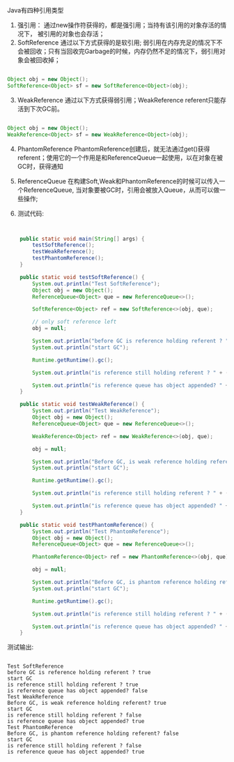 Java有四种引用类型
1. 强引用：
  通过new操作符获得的，都是强引用；当持有该引用的对象存活的情况下， 被引用的对象也会存活；
2. SoftReference
  通过以下方式获得的是软引用; 弱引用在内存充足的情况下不会被回收；只有当回收完Garbage的时候，内存仍然不足的情况下，弱引用对象会被回收掉；
  
  ```Java

  Object obj = new Object();
  SoftReference<Object> sf = new SoftReference<Object>(obj);
  
  ```

3. WeakReference
   通过以下方式获得弱引用；WeakReference referent只能存活到下次GC前。

  ```Java

  Object obj = new Object();
  WeakReference<Object> sf = new WeakReference<Object>(obj);
  
  ```

4. PhantomReference
   PhantomReference创建后，就无法通过get()获得referent；使用它的一个作用是和ReferenceQueue一起使用，以在对象在被GC时，获得通知

5. ReferenceQueue
   在构建Soft,Weak和PhantomReference的时候可以传入一个ReferenceQueue, 当对象要被GC时，引用会被放入Queue，从而可以做一些操作;
  
6. 测试代码:

```Java


    public static void main(String[] args) {
        testSoftReference();
        testWeakReference();
        testPhantomReference();
    }

    public static void testSoftReference() {
        System.out.println("Test SoftReference");
        Object obj = new Object();
        ReferenceQueue<Object> que = new ReferenceQueue<>();

        SoftReference<Object> ref = new SoftReference<>(obj, que);

        // only soft reference left
        obj = null;

        System.out.println("before GC is reference holding referent ? " + (ref.get() != null));
        System.out.println("start GC");

        Runtime.getRuntime().gc();

        System.out.println("is reference still holding referent ? " + (ref.get() != null));

        System.out.println("is reference queue has object appended? " + (que.poll() != null));
    }

    public static void testWeakReference() {
        System.out.println("Test WeakReference");
        Object obj = new Object();
        ReferenceQueue<Object> que = new ReferenceQueue<>();

        WeakReference<Object> ref = new WeakReference<>(obj, que);

        obj = null;

        System.out.println("Before GC, is weak reference holding referent? " + (ref.get() != null));
        System.out.println("start GC");

        Runtime.getRuntime().gc();

        System.out.println("is reference still holding referent ? " + (ref.get() != null));

        System.out.println("is reference queue has object appended? " + (que.poll() != null));
    }

    public static void testPhantomReference() {
        System.out.println("Test PhantomReference");
        Object obj = new Object();
        ReferenceQueue<Object> que = new ReferenceQueue<>();

        PhantomReference<Object> ref = new PhantomReference<>(obj, que);

        obj = null;

        System.out.println("Before GC, is phantom reference holding referent? " + (ref.get() != null));
        System.out.println("start GC");

        Runtime.getRuntime().gc();

        System.out.println("is reference still holding referent ? " + (ref.get() != null));

        System.out.println("is reference queue has object appended? " + (que.poll() != null));
    }

```

测试输出:

```

Test SoftReference
before GC is reference holding referent ? true
start GC
is reference still holding referent ? true
is reference queue has object appended? false
Test WeakReference
Before GC, is weak reference holding referent? true
start GC
is reference still holding referent ? false
is reference queue has object appended? true
Test PhantomReference
Before GC, is phantom reference holding referent? false
start GC
is reference still holding referent ? false
is reference queue has object appended? true

```